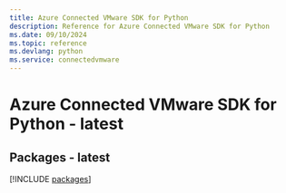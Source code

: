 ```yaml
---
title: Azure Connected VMware SDK for Python
description: Reference for Azure Connected VMware SDK for Python
ms.date: 09/10/2024
ms.topic: reference
ms.devlang: python
ms.service: connectedvmware
---
```

# Azure Connected VMware SDK for Python - latest
## Packages - latest
[!INCLUDE [packages](connected-vmware-index.md)]